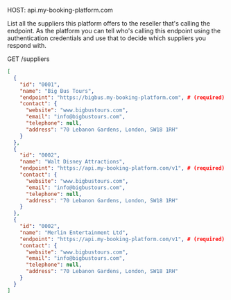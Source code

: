 HOST: api.my-booking-platform.com

List all the suppliers this platform offers to the reseller that's calling the endpoint. As the platform you can tell who's calling this endpoint using the authentication credentials and use that to decide which suppliers you respond with.

GET /suppliers

```json
[
  {
    "id": "0001",
    "name": "Big Bus Tours",
    "endpoint": "https://bigbus.my-booking-platform.com", # (required)
    "contact": {
      "website": "www.bigbustours.com",
      "email": "info@bigbustours.com",
      "telephone": null,
      "address": "70 Lebanon Gardens, London, SW18 1RH"
    }
  },
  {
    "id": "0002",
    "name": "Walt Disney Attractions",
    "endpoint": "https://api.my-booking-platform.com/v1", # (required)
    "contact": {
      "website": "www.bigbustours.com",
      "email": "info@bigbustours.com",
      "telephone": null,
      "address": "70 Lebanon Gardens, London, SW18 1RH"
    }
  },
  {
    "id": "0002",
    "name": "Merlin Entertainment Ltd",
    "endpoint": "https://api.my-booking-platform.com/v1", # (required)
    "contact": {
      "website": "www.bigbustours.com",
      "email": "info@bigbustours.com",
      "telephone": null,
      "address": "70 Lebanon Gardens, London, SW18 1RH"
    }
  }
]
```